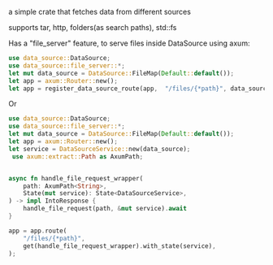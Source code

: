 a simple crate that fetches data from different sources

supports tar, http, folders(as search paths), std::fs


Has a "file_server" feature, to serve files inside DataSource using axum:

```rust
use data_source::DataSource;
use data_source::file_server::*;
let mut data_source = DataSource::FileMap(Default::default());
let app = axum::Router::new();
let app = register_data_source_route(app,  "/files/{*path}", data_source);

```

Or

```rust
use data_source::DataSource;
use data_source::file_server::*;
let mut data_source = DataSource::FileMap(Default::default());
let app = axum::Router::new();
let service = DataSourceService::new(data_source);
 use axum::extract::Path as AxumPath;


async fn handle_file_request_wrapper(
    path: AxumPath<String>,
    State(mut service): State<DataSourceService>,
) -> impl IntoResponse {
    handle_file_request(path, &mut service).await
}

app = app.route(
    "/files/{*path}",
    get(handle_file_request_wrapper).with_state(service),
);
```
